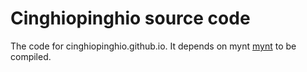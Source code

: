 # Cinghiopinghio source code

The code for cinghiopinghio.github.io.
It depends on mynt [mynt](http://mynt.mirroredwhite.com/) to be compiled.
